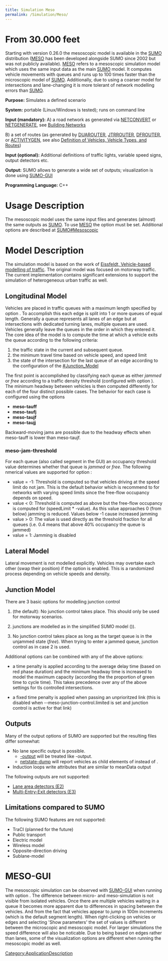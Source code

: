 ```yaml
---
title: Simulation Meso
permalink: /Simulation/Meso/
---
```


From 30.000 feet
================

Starting with version 0.26.0 the mesoscopic model is available in the [SUMO](/SUMO "wikilink") distribution ([MESO](/MESO "wikilink") has been developed alongside SUMO since 2002 but was not publicly available). [MESO](/MESO "wikilink") refers to a mesoscopic simulation model which uses the same input data as the main [SUMO](/SUMO "wikilink") model. It computes vehicle movements with queues and runs up to 100 times faster than the microscopic model of [SUMO](/SUMO "wikilink"). Additionally, due to using a coarser model for intersections and lane-changing it is more tolerant of network modelling errors than [SUMO](/SUMO "wikilink").


**Purpose:** Simulates a defined scenario

**System:** portable (Linux/Windows is tested); runs on command line

**Input (mandatory):**
A) a road network as generated via [NETCONVERT](/NETCONVERT "wikilink") or [NETGENERATE](/NETGENERATE "wikilink"), see [Building Networks](/SUMO_User_Documentation#Network_Building "wikilink")

B) a set of routes (as generated by [DUAROUTER](/DUAROUTER "wikilink"), [JTRROUTER](/JTRROUTER "wikilink"), [DFROUTER](/DFROUTER "wikilink"), or [ACTIVITYGEN](/ACTIVITYGEN "wikilink"), see also [Definition of Vehicles, Vehicle Types, and Routes](/Definition_of_Vehicles,_Vehicle_Types,_and_Routes "wikilink"))

**Input (optional):** Additional definitions of traffic lights, variable speed signs, output detectors etc.

**Output:** SUMO allows to generate a wide set of outputs; visualization is done using [SUMO-GUI](/SUMO-GUI "wikilink")

**Programming Language:** C++

Usage Description
=================

The mesoscopic model uses the same input files and generates (almost) the same outputs as [SUMO](/SUMO "wikilink"). To use [MESO](/MESO "wikilink") the option must be set. Additional options are described at [SUMO\#Mesoscopic](/SUMO#Mesoscopic "wikilink")

Model Description
=================

The simulation model is based on the work of [Eissfeldt, Vehicle-based modelling of traffic](http://kups.ub.uni-koeln.de/1274/). The original model was focused on motorway traffic. The current implementation contains significant extensions to support the simulation of heterogeneous urban traffic as well.

Longitudinal Model
------------------

Vehicles are placed in traffic queues with a maximum length specified by option . To accomplish this each edge is split into 1 or more queues of equal length. Generally a queue represents all lanes of an edge but at intersections with dedicated turning lanes, multiple queues are used. Vehicles generally leave the queues in the order in which they entered it. The core idea of the model is to compute the time at which a vehicle exits the queue according to the following criteria:

1.  the traffic state in the current and subsequent queue.
2.  the minimum travel time based on vehicle speed, and speed limit
3.  the state of the intersection for the last queue of an edge according to the configuration of the [\#Junction_Model](/#Junction_Model "wikilink")

The first point is accomplished by classifying each queue as either *jammed* or *free* according to a traffic density threshold (configured with option ). The minimum headway between vehicles is then computed differently for each of the four distinct possible cases. The behavior for each case is configured using the options

-   **meso-tauff**
-   **meso-taufj**
-   **meso-taujf**
-   **meso-taujj**

Backward-moving jams are possible due to the headway effects when meso-tauff is lower than meso-taujf.

### meso-jam-threshold

For each queue (also called segment in the GUI) an occupancy threshold value determines whether that queue is *jammed* or *free*. The following nmerical values are supported for option :

-   value = -1: Threshold is computed so that vehicles driving at the speed limit do not jam. This is the default behavior which is recommend to for networks with varying speed limits since the free-flow occupancy depends on speed.
-   value &lt; 0: Threshold is computed as above but the free-flow occupancy is computed for (speedLimit \* -value). As this value approaches 0 (from below) jamming is reduced. Values below -1 cause increased jamming
-   value &gt; 0: The value is used directly as the threshold fraction for all queues (i.e. 0.4 means that above 40% occupancy the queue is jammed)
-   value = 1: Jamming is disabled

Lateral Model
-------------

Lateral movement is not modelled explicitly. Vehicles may overtake each other (swap their position) if the option is enabled. This is a randomized process depending on vehicle speeds and density.

Junction Model
--------------

There are 3 basic options for modelling junction control

1.  (the default): No junction control takes place. This should only be used for motorway scenarios.

2.
    junctions are modelled as in the simplified SUMO model ()).

3.
    No junction control takes place as long as the target queue is in the unjammed state (*free*). When trying to enter a jammed queue, junction control as in case 2 is used.

Additional options can be combined with any of the above options:

-
    a time penalty is applied according to the average delay time (based on red phase duration) and the minimum headway time is increased to model the maximum capacity (according the the proportion of green time to cycle time). This takes precedence over any of the above settings for tls controlled intersections.

-
    a fixed time penalty is applied when passing an unprioritzed link (this is disabled when --meso-junction-control.limited is set and junction control is active for that link)

Outputs
-------

Many of the output options of SUMO are supported but the resulting files differ somewhat:

-   No lane specific output is possible.
    -   [<laneData>-output](/Simulation/Output/Lane-_or_Edge-based_Traffic_Measures#Lane-Based_Network_States "wikilink") will be treated like -output.
    -   [netstate-dump](/Simulation/Output/RawDump "wikilink") will report vehicles as child elements of instead of .
-   Induction loops write attributes that are similar to meanData output

The following outputs are not supported:

-   [Lane area detectors (E2)](/Simulation/Output/Lanearea_Detectors_(E2) "wikilink")
-   [Multi-Entry-Exit detectors (E3)](/Simulation/Output/Multi-Entry_Multi-Exit_Detectors_(E3) "wikilink")

Limitations compared to SUMO
----------------------------

The following SUMO features are not supported:

-   TraCI (planned for the future)
-   Public transport
-   Electric model
-   Wireless model
-   Opposite-direction driving
-   Sublane-model

MESO-GUI
========

The mesoscopic simulation can be observed with [SUMO-GUI](/SUMO-GUI "wikilink") when running with option . The difference between micro- and meso-simulation is not visible from isolated vehicles. Once there are multiple vehicles waiting in a queue it becomes more apparent due to differences in spacing between the vehicles. And from the fact that vehicles appear to *jump* in 100m increments (which is the default segment length). When right-clicking on vehicles or edges and selecting 'Show parameters' the set of values is different between the microscopic and mesoscopic model. For larger simulations the speed difference will also be noticable. Due to being based on edges rather than lanes, some of the visualization options are different when running the mesoscopic model as well.

[Category:ApplicationDescription](/Category:ApplicationDescription "wikilink")